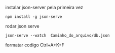 instalar json-server pela primeira vez
```
npm install -g json-serve
```

rodar json serve
```
json-serve --watch  Caminho_do_arquivo/db.json
```
formatar codigo
Ctrl+A+K+F
